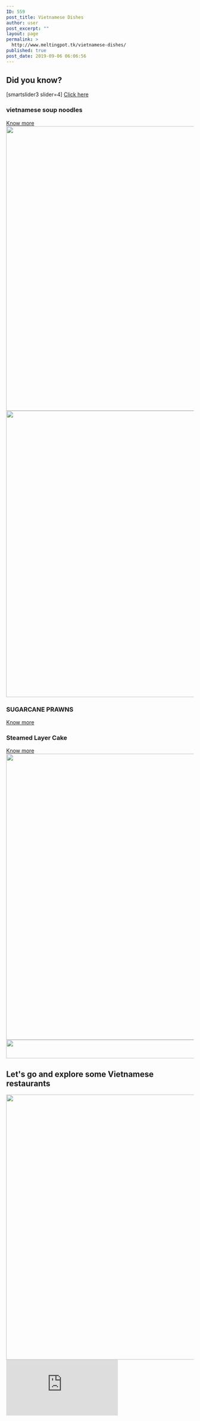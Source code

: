 ```yaml
---
ID: 559
post_title: Vietnamese Dishes
author: user
post_excerpt: ""
layout: page
permalink: >
  http://www.meltingpot.tk/vietnamese-dishes/
published: true
post_date: 2019-09-06 06:06:56
---
```

<h2>Did you know?</h2>		
		[smartslider3 slider=4]		
			<a href="#" role="button">
						Click here
					</a>
			<a href="#dada">
						</a>
			<h3>vietnamese soup noodles</h3>		
			<a href="https://meltingpot.tk/vietnamese-soup-noodle/" role="button">
						Know more
					</a>
										<img width="1017" height="763" src="http://www.meltingpot.tk/wp-content/uploads/2019/09/WechatIMG256.jpeg" alt="" srcset="https://www.meltingpot.tk/wp-content/uploads/2019/09/WechatIMG256.jpeg 1017w, https://www.meltingpot.tk/wp-content/uploads/2019/09/WechatIMG256-300x225.jpeg 300w, https://www.meltingpot.tk/wp-content/uploads/2019/09/WechatIMG256-768x576.jpeg 768w" sizes="(max-width: 1017px) 100vw, 1017px" />											
										<img width="1024" height="768" src="http://www.meltingpot.tk/wp-content/uploads/2019/09/20171007_123902_resized-1024x768-1024x768.jpg" alt="" srcset="https://www.meltingpot.tk/wp-content/uploads/2019/09/20171007_123902_resized-1024x768.jpg 1024w, https://www.meltingpot.tk/wp-content/uploads/2019/09/20171007_123902_resized-1024x768-300x225.jpg 300w, https://www.meltingpot.tk/wp-content/uploads/2019/09/20171007_123902_resized-1024x768-768x576.jpg 768w" sizes="(max-width: 1024px) 100vw, 1024px" />											
			<h3>SUGARCANE PRAWNS</h3>		
			<a href="https://meltingpot.tk/sugarcane-prawns/" role="button">
						Know more
					</a>
			<h3>Steamed Layer Cake
</h3>		
			<a href="https://www.meltingpot.tk/steamed-layer-cake/" role="button">
						Know more
					</a>
										<img width="1024" height="767" src="http://www.meltingpot.tk/wp-content/uploads/2019/10/WechatIMG275-1024x767.jpeg" alt="" srcset="https://www.meltingpot.tk/wp-content/uploads/2019/10/WechatIMG275-1024x767.jpeg 1024w, https://www.meltingpot.tk/wp-content/uploads/2019/10/WechatIMG275-300x225.jpeg 300w, https://www.meltingpot.tk/wp-content/uploads/2019/10/WechatIMG275-768x576.jpeg 768w, https://www.meltingpot.tk/wp-content/uploads/2019/10/WechatIMG275.jpeg 1333w" sizes="(max-width: 1024px) 100vw, 1024px" />											
										<img width="1024" height="50" src="http://www.meltingpot.tk/wp-content/uploads/2019/09/Untitled-47-1024x50.png" alt="" srcset="https://www.meltingpot.tk/wp-content/uploads/2019/09/Untitled-47-1024x50.png 1024w, https://www.meltingpot.tk/wp-content/uploads/2019/09/Untitled-47-300x15.png 300w, https://www.meltingpot.tk/wp-content/uploads/2019/09/Untitled-47-768x38.png 768w, https://www.meltingpot.tk/wp-content/uploads/2019/09/Untitled-47.png 1483w" sizes="(max-width: 1024px) 100vw, 1024px" />											
			<h2>Let's go and explore some Vietnamese restaurants</h2>		
										<img width="718" height="711" src="http://www.meltingpot.tk/wp-content/uploads/2019/09/Untitled-68.png" alt="" srcset="https://www.meltingpot.tk/wp-content/uploads/2019/09/Untitled-68.png 718w, https://www.meltingpot.tk/wp-content/uploads/2019/09/Untitled-68-150x150.png 150w, https://www.meltingpot.tk/wp-content/uploads/2019/09/Untitled-68-300x297.png 300w" sizes="(max-width: 718px) 100vw, 718px" />											
			<iframe frameborder="0" scrolling="no" marginheight="0" marginwidth="0" src="https://maps.google.com/maps?q=Vietnamese%20Restaurants&amp;t=m&amp;z=11&amp;output=embed&amp;iwloc=near" aria-label="Vietnamese Restaurants"></iframe>